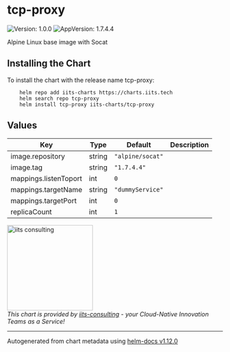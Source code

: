 # tcp-proxy

![Version: 1.0.0](https://img.shields.io/badge/Version-1.0.0-informational?style=flat-square) ![AppVersion: 1.7.4.4](https://img.shields.io/badge/AppVersion-1.7.4.4-informational?style=flat-square)

Alpine Linux base image with Socat

## Installing the Chart

To install the chart with the release name tcp-proxy:

```shell
    helm repo add iits-charts https://charts.iits.tech
    helm search repo tcp-proxy
    helm install tcp-proxy iits-charts/tcp-proxy
```

## Values

| Key | Type | Default | Description |
|-----|------|---------|-------------|
| image.repository | string | `"alpine/socat"` |  |
| image.tag | string | `"1.7.4.4"` |  |
| mappings.listenToport | int | `0` |  |
| mappings.targetName | string | `"dummyService"` |  |
| mappings.targetPort | int | `0` |  |
| replicaCount | int | `1` |  |

<img src="https://iits-consulting.de/wp-content/uploads/2021/08/iits-logo-2021-red-square-xl.png"
alt="iits consulting" id="logo" width="200" height="200">
<br>
*This chart is provided by [iits-consulting](https://iits-consulting.de/) - your Cloud-Native Innovation Teams as a Service!*

----------------------------------------------
Autogenerated from chart metadata using [helm-docs v1.12.0](https://github.com/norwoodj/helm-docs/releases/v1.12.0)